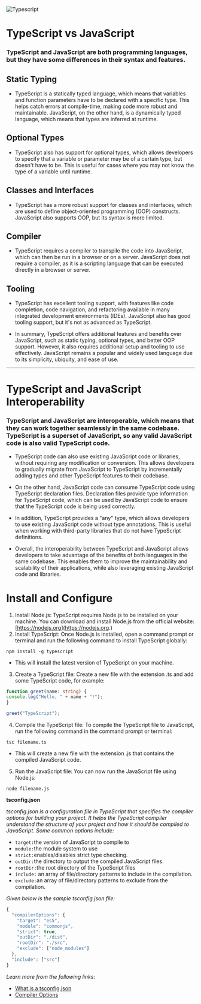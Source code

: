 ![Typescript](https://res.cloudinary.com/suberiq/image/upload/v1683830585/MASTER_TYPESCRIPT_2_-min_rhvi4x.png)

# TypeScript vs JavaScript
 
### TypeScript and JavaScript are both programming languages, but they have some differences in their syntax and features.

## Static Typing

- TypeScript is a statically typed language, which means that variables and function parameters have to be declared with a specific type. This helps catch errors at compile-time, making code more robust and maintainable. JavaScript, on the other hand, is a dynamically typed language, which means that types are inferred at runtime.

## Optional Types

- TypeScript also has support for optional types, which allows developers to specify that a variable or parameter may be of a certain type, but doesn't have to be. This is useful for cases where you may not know the type of a variable until runtime.

## Classes and Interfaces

- TypeScript has a more robust support for classes and interfaces, which are used to define object-oriented programming (OOP) constructs. JavaScript also supports OOP, but its syntax is more limited.

## Compiler

- TypeScript requires a compiler to transpile the code into JavaScript, which can then be run in a browser or on a server. JavaScript does not require a compiler, as it is a scripting language that can be executed directly in a browser or server.

## Tooling

- TypeScript has excellent tooling support, with features like code completion, code navigation, and refactoring available in many integrated development environments (IDEs). JavaScript also has good tooling support, but it's not as advanced as TypeScript.

- In summary, TypeScript offers additional features and benefits over JavaScript, such as static typing, optional types, and better OOP support. However, it also requires additional setup and tooling to use effectively. JavaScript remains a popular and widely used language due to its simplicity, ubiquity, and ease of use.
---

# TypeScript and JavaScript Interoperability

### TypeScript and JavaScript are interoperable, which means that they can work together seamlessly in the same codebase. TypeScript is a superset of JavaScript, so any valid JavaScript code is also valid TypeScript code.

- TypeScript code can also use existing JavaScript code or libraries, without requiring any modification or conversion. This allows developers to gradually migrate from JavaScript to TypeScript by incrementally adding types and other TypeScript features to their codebase.

- On the other hand, JavaScript code can consume TypeScript code using TypeScript declaration files. Declaration files provide type information for TypeScript code, which can be used by JavaScript code to ensure that the TypeScript code is being used correctly.

- In addition, TypeScript provides a "any" type, which allows developers to use existing JavaScript code without type annotations. This is useful when working with third-party libraries that do not have TypeScript definitions.

- Overall, the interoperability between TypeScript and JavaScript allows developers to take advantage of the benefits of both languages in the same codebase. This enables them to improve the maintainability and scalability of their applications, while also leveraging existing JavaScript code and libraries.

# Install and Configure

1. Install Node.js: TypeScript requires Node.js to be installed on your machine. You can download and install Node.js from the official website: [https://nodejs.org](https://nodejs.org.)
2. Install TypeScript: Once Node.js is installed, open a command prompt or terminal and run the following command to install TypeScript globally:

`
npm install -g typescript
`
- This will install the latest version of TypeScript on your machine.

3. Create a TypeScript file: Create a new file with the extension .ts and add some TypeScript code, for example:

```typescript
function greet(name: string) {
console.log("Hello, " + name + "!");
}

greet("TypeScript");
```
4. Compile the TypeScript file: To compile the TypeScript file to JavaScript, run the following command in the command prompt or terminal:

`
tsc filename.ts
`
- This will create a new file with the extension .js that contains the compiled JavaScript code.

5. Run the JavaScript file: You can now run the JavaScript file using Node.js:

```
node filename.js

```

**tsconfig.json**

*tsconfig.json is a configuration file in TypeScript that specifies the compiler options for building your project. It helps the TypeScript compiler understand the structure of your project and how it should be compiled to JavaScript. Some common options include:*

- `target:`the version of JavaScript to compile to
- `module:`the module system to use
- `strict:`enables/disables strict type checking.
- `outDir:`the directory to output the compiled JavaScript files.
- `rootDir:`the root directory of the TypeScript files
- `include:` an array of file/directory patterns to include in the compilation.
- `exclude:`an array of file/directory patterns to exclude from the compilation.

*Given below is the sample tsconfig.json file:*
```typescript
{
  "compilerOptions": {
    "target": "es5",
    "module": "commonjs",
    "strict": true,
    "outDir": "./dist",
    "rootDir": "./src",
    "exclude": ["node_modules"]
  },
  "include": ["src"]
}
```
*Learn more from the following links:*
- [What is a tsconfig.json](https://www.typescriptlang.org/docs/handbook/tsconfig-json.html#handbook-content)
- [Compiler Options](https://www.typescriptlang.org/docs/handbook/compiler-options.html)
